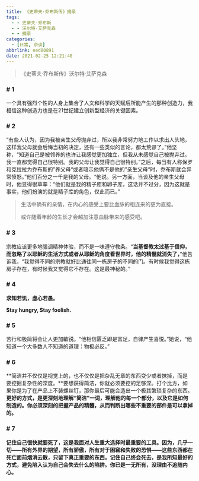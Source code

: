 ```yaml
---
title: 《史蒂夫·乔布斯传》摘录
tags:
  - - 史蒂夫·乔布斯
  - - 沃尔特·艾萨克森
  - - 摘录
categories:
  - [日常, 杂谈]
abbrlink: eed80891
date: 2021-02-25 12:21:40
---
```


> 《史蒂夫·乔布斯传》沃尔特·艾萨克森

### # 1

一个具有强烈个性的人身上集合了人文和科学的天赋后所能产生的那种创造力，我相信这种创造力也是在21世纪建立创新型经济的关键因素。

### # 2

“有些人认为，因为我被亲生父母抛弃过，所以我非常努力地工作以求出人头地，这样我父母就会后悔当初的决定，还有一些类似的言论，都太荒谬了。”他坚称，“知道自己是被领养的也许让我感觉更加独立，但我从未感觉自己被抛弃过。我一直都觉得自己很特别。我的父母让我觉得自己很特别。”之后，每当有人称保罗和克拉拉为乔布斯的”养父母“或者暗示他俩不是他的”亲生父母“时，乔布斯就会异常愤怒。”他们百分之一千是我的父母。“他说。另一方面，当谈及他的亲生父母时，他显得很草率：“他们就是我的精子库和卵子库，这话并不过分，因为这就是事实，他们扮演的就是精子库的角色，仅此而已。”

> 生活中确有的亲情，在内心的感受上要比血脉的相连来的更为直接。
>
> 或许随着年龄的生长才会越加注意血脉带来的感受吧。

### # 3

宗教应该更多地强调精神体验，而不是一味遵守教条。“**当基督教太过基于信仰，而忽略了以耶稣的生活方式或者从耶稣的角度看世界时，他的精髓就消失了，**”他告诉我，“我觉得不同的宗教就好比通往同一栋房子的不同的门。有时候我觉得这栋房子存在，有时候我又觉得它不存在。这是最神秘的。”

### # 4

**求知若饥，虚心若愚。**

**Stay hungry, Stay foolish.**

### # 5

苦行和极简将会让人更加敏锐。“他相信匮乏即是富足，自律产生喜悦。”她说，“他知道一个大多数人不知道的道理：物极必反。”

### # 6

**简洁并不仅仅是视觉上的，也不仅仅是把杂乱无章的东西变少或者抹掉，而是要挖掘复杂性的深度。**要想获得简洁，你就必须要挖的足够深。打个比方，如果你是为了在产品上不装螺丝钉，那你最后可能会造出一个极其繁琐复杂的东西。**更好的方式，是更深刻地理解“简洁”一词，理解他的每一个部分，以及它是如何制造的。你必须深刻的把握产品的精髓，从而判断出哪些不重要的部件是可以拿掉的。**

### # 7

**记住自己很快就要死了，这是我面对人生重大选择时最重要的工具。因为，几乎一切——所有外界的期望，所有骄傲，所有对于困窘和失败的恐惧——这些东西都在死亡面前烟消云散，只留下真正重要的东西。记住自己终会死去，是我所知最好的方式，避免陷入认为自己会失去什么的陷阱。你已是一无所有，没理由不追随内心。**